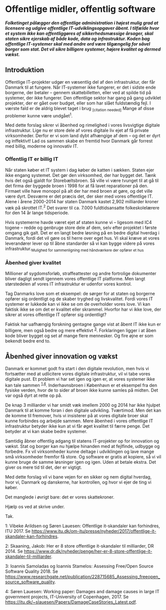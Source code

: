 # Offentlige midler, offentlig software

***Folketinget pålægger den offentlige administration i højest mulig grad at licensere og udgive offentlige IT-udviklingsopgaver åbent. I tilfælde hvor et system ikke kan offentliggøres af sikkerhedsmæssige årsager, skal staten sikre ejerskab af både kode, data og infrastruktur.
Koden bag offentlige IT-systemer skal med andre ord være tilgængelig for såvel borger som stat. Det vil sikre billigere systemer, højere kvalitet og dermed vækst.***

## Introduktion
Offentlige IT-projekter udgør en væsentlig del af den infrastruktur, der får Danmark til at fungere.
Når IT-systemer ikke fungerer, er det i sidste ende borgerne, der betaler &ndash; gennem skattebilletten, eller ved at spilde tid på systemer, der ikke fungerer.
Den offentlige sektor har gang på gang udviklet projekter, der er gået over budget, eller som har slået fuldstændig fejl. I værste fald er de aldrig  blevet taget i brug <sub>[citation needed]</sub>
Mange af disse problemer kunne være undgået<sup><a name="itu">1</a></sup>.

Med dette forslag sikrer vi åbenhed og rimelighed i vores livsvigtige digitale infrastruktur.
Lige nu er store dele af vores digitale liv ejet af få private virksomheder. Derfor er vi som land dybt afhængige af dem &ndash; og det er dyrt og inffektivt!
Lad os sammen skabe en fremtid hvor Danmark går forrest med billig, moderne og innovativ IT.

### Offentlig IT er billig IT
Når staten køber et IT system i dag køber de katten i sækken. Staten ejer ikke engang
systemet. Det gør den virksomhed, der har bygget det. Tænk hvis det også gjaldt for
Storebæltsbroen. Så ville vi være tvunget til at gå til det firma der byggede
broen i 1998 for at få lavet reparationer på den. Firmaet ville have monopol på alt
der har med broen at gøre, og det ville være dyrt.
Desværre er det præcis det, der sker med vores offentlige IT. Alene i årene
2000-2014 har staten Danmark kastet 2,902 milliarder kroner væk på skrottet IT.<sup><a name="dr8">2</a></sup> Det svarer til ca. 7.000 fuldtidsansatte folkeskolelærere for den 14 år lange tidsperiode.

Hvis systemerne havde været ejet af staten kunne
vi &ndash; ligesom med IC4 togene &ndash; redde og genbruge store dele af dem, selv efter
projektet i første omgang gik galt.
Det er en langt bedre løsning på en bedre digital hverdag i Danmark, fordi det vil gøre os til herre over eget hus. Vi skal kræve at vores leverandører lever op til åbne standarder så vi kan bygge videre på vores infrastruktur.<sub>Mulighed for sammenligning med håndværkere der opfører et hus</sub>

### Åbenhed giver kvalitet
Millioner af sygdomsforløb, straffeattester og andre fortrolige
dokumenter bliver dagligt sendt igennem vores offentlige IT platforme. Men langt størstedelen
af vores IT infrastruktur er udenfor vores kontrol.

Tag Danmarks love som et eksempel: de sørger for at staten og borgerne opfører sig
ordentligt og de skaber tryghed og livskvalitet. Fordi vores IT systemer er lukkede
kan vi ikke se om de overholder vores love. Vi kan faktisk ikke se om det er kvalitet eller skrammel. Hvorfor har vi ikke love, der sikrer at vores offentlige IT opfører sig ordentligt?

Faktisk har uafhængig forskning gentagne gange vist at åbent IT ikke kun er billigere, men også bedre og mere effektivt <sup>[3](#samoladas)</sup>.
Forklaringen ligger i at åben kode bliver bygget og set af mange flere mennesker. Og fire
øjne er som bekendt bedre end to.

## Åbenhed giver innovation og vækst
Danmark er kommet godt fra start i den digitale revolution, men hvis vi fortsætter
med at udlicitere vores digitale infrastruktur, vil vi tabe vores digitale pust.
Et problem vi har set igen og igen er, at vores systemer ikke kan tale sammen
<sup>[1](#ITU),[4](#Lauesen)</sup>. Inderhavnsbroen i København er et eksempel fra den
fysiske verden, hvor de to sider af broen ikke kunne samles på midten. Det var også dyrt at rette op på.

De knap 3 milliarder vi har smidt væk imellem 2000 og 2014 har ikke hjulpet Danmark til
at komme foran i den digitale udvikling. Tværtimod. Men det kan de komme til fremover, hvis vi
insisterer på at vores digitale broer skal kunne forbindes og arbejde sammen.
Mere åbenhed i vores offentlige IT infrastruktur betyder ikke kun at vi får øget
kvalitet til færre penge. Det betyder at vi kan skabe bedre systemer.

Samtidig åbner offentlig adgang til statens IT-projekter op for innovation og vækst. Stat og borger kan nu hjælpe hinanden med at fejlfinde, udbygge og forbedre. Fx vil virksomheder kunne deltage i udviklingen og lave mange små virksomheder fremfor få store. Og software er gratis at kopiere, så vi vil kunne bruge de samme løsninger igen og igen. Uden at betale ekstra. Det giver os mere tid til det, der er vigtigt.

Med dette forslag vil vi bane vejen for en sikker og nem digital hverdag, hvor vi, Danmark og danskerne, har kontrollen, og hvor vi ejer de ting vi køber.

Det manglede i øvrigt bare: det er vores skattekroner.

Hjælp os ved at skrive under.

Tak.

<a name="ITU">1</a>: Vibeke Arildsen og Søren Lauesen: Offentlige it-skandaler kan forhindres, ITU 2017. Se https://www.itu.dk/om-itu/presse/nyheder/2017/offentlige-it-skandaler-kan-forhindres.

<a name="dr8">2</a>: Skaaning, Jakob: Her er 8 store offentlige it-skandaler til milliarder, DR 2014. Se
https://www.dr.dk/nyheder/penge/her-er-8-store-offentlige-it-skandaler-til-milliarder.

<a name="samoladas">3</a>: Ioannis Samoladas og Ioannis Stamelos: Assessing Free/Open Source Software Quality 2018. Se https://www.researchgate.net/publication/228715685_Assessing_freeopen_source_software_quality.

<a name="Lauesen">4</a>: Søren Lauesen: Working paper: Damages and damage causes in
large IT government projects, IT-University of Copenhagen, 2017. Se
https://itu.dk/~slauesen/Papers/DamageCaseStories_Latest.pdf.
